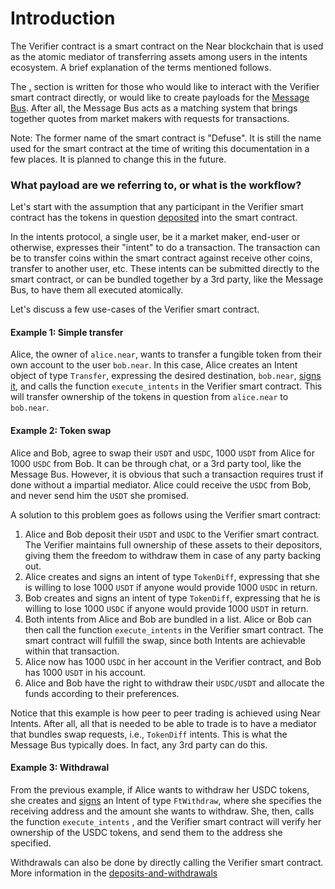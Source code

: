 # Introduction

The Verifier contract is a smart contract on the Near blockchain that is used as the atomic mediator of transferring assets among users in the intents ecosystem. A brief explanation of the terms mentioned follows.

The [.](./ "mention") section is written for those who would like to interact with the Verifier smart contract directly, or would like to create payloads for the [Message Bus](../bus/). After all, the Message Bus acts as a matching system that brings together quotes from market makers with requests for transactions.

Note: The former name of the smart contract is "Defuse". It is still the name used for the smart contract at the time of writing this documentation in a few places. It is planned to change this in the future.

### What payload are we referring to, or what is the workflow?

Let's start with the assumption that any participant in the Verifier smart contract has the tokens in question [deposited](deposits-and-withdrawals/) into the smart contract.

In the intents protocol, a single user, be it a market maker, end-user or otherwise, expresses their "intent" to do a transaction. The transaction can be to transfer coins within the smart contract against receive other coins, transfer to another user, etc. These intents can be submitted directly to the smart contract, or can be bundled together by a 3rd party, like the Message Bus, to have them all executed atomically.&#x20;

Let's discuss a few use-cases of the Verifier smart contract.

#### Example 1: Simple transfer

Alice, the owner of `alice.near`, wants to transfer a fungible token from their own account to the user `bob.near`. In this case, Alice creates an Intent object of type `Transfer`, expressing the desired destination, `bob.near`, [signs it](signing-intents.md), and calls the function `execute_intents` in the Verifier smart contract. This will transfer ownership of the tokens in question from `alice.near` to `bob.near`.

#### Example 2: Token swap

Alice and Bob, agree to swap their `USDT` and `USDC`, 1000 `USDT` from Alice for 1000 `USDC` from Bob. It can be through chat, or a 3rd party tool, like the Message Bus. However, it is obvious that such a transaction requires trust if done without a impartial mediator. Alice could receive the `USDC` from Bob, and never send him the `USDT` she promised.&#x20;

A solution to this problem goes as follows using the Verifier smart contract:

1. Alice and Bob deposit their `USDT` and `USDC` to the Verifier smart contract. The Verifier maintains full ownership of these assets to their depositors, giving them the freedom to withdraw them in case of any party backing out.
2. Alice creates and signs an intent of type `TokenDiff`, expressing that she is willing to lose 1000 `USDT` if anyone would provide 1000 `USDC` in return.&#x20;
3. Bob creates and signs an intent of type `TokenDiff`, expressing that he is willing to lose 1000 `USDC` if anyone would provide 1000 `USDT` in return.
4. Both intents from Alice and Bob are bundled in a list. Alice or Bob can then call the function `execute_intents` in the Verifier smart contract. The smart contract will fulfill the swap, since both Intents are achievable within that transaction.&#x20;
5. Alice now has 1000 `USDC` in her account in the Verifier contract, and Bob has 1000 `USDT` in his account.
6. Alice and Bob have the right to withdraw their `USDC/USDT` and allocate the funds according to their preferences.

Notice that this example is how peer to peer trading is achieved using Near Intents. After all, all that is needed to be able to trade is to have a mediator that bundles swap requests, i.e., `TokenDiff` intents. This is what the Message Bus typically does. In fact, any 3rd party can do this.

#### Example 3: Withdrawal

From the previous example, if Alice wants to withdraw her USDC tokens, she creates and [signs](signing-intents.md) an Intent of type `FtWithdraw`, where she specifies the receiving address and the amount she wants to withdraw. She, then, calls the function `execute_intents` , and the Verifier smart contract will verify her ownership of the USDC tokens, and send them to the address she specified.

Withdrawals can also be done by directly calling the Verifier smart contract. More information in the [deposits-and-withdrawals](deposits-and-withdrawals/ "mention")

